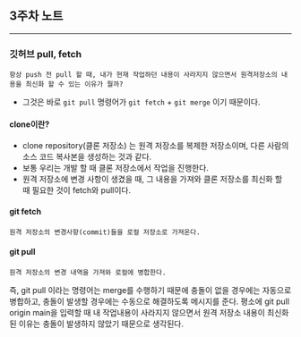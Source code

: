 ## 3주차 노트

---

### 깃허브 pull, fetch
    항상 push 전 pull 할 때, 내가 현재 작업하던 내용이 사라지지 않으면서 원격저장소의 내용을 최신화 할 수 있는 이유가 뭘까?

- 그것은 바로 `git pull` 명령어가 `git fetch` + `git merge` 이기 때문이다.
    
#### clone이란?
- clone repository(클론 저장소) 는 원격 저장소를 복제한 저장소이며, 다른 사람의 소스 코드 복사본을 생성하는 것과 같다.
- 보통 우리는 개발 할 때 클론 저장소에서 작업을 진행한다.
- 원격 저장소에 변경 사항이 생겼을 때, 그 내용을 가져와 클론 저장소를 최신화 할 때 필요한 것이 fetch와 pull이다.

#### git fetch
    원격 저장소의 변경사항(commit)들을 로컬 저장소로 가져온다.

#### git pull
    원격 저장소의 변경 내역을 가져와 로컬에 병합한다.

즉, git pull 이라는 명령어는 merge를 수행하기 때문에 충돌이 없을 경우에는 자동으로 병합하고, 충돌이 발생할 경우에는 수동으로 해결하도록 메시지를 준다.
평소에 git pull origin main을 입력할 때 내 작업내용이 사라지지 않으면서 원격 저장소 내용이 최신화 된 이유는 충돌이 발생하지 않았기 때문으로 생각된다.

    

